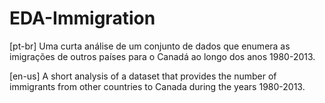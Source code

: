 # EDA-Immigration
[pt-br] Uma curta análise de um conjunto de dados que enumera as imigrações de outros países para o Canadá ao longo dos anos 1980-2013.

[en-us] A short analysis of a dataset that provides the number of immigrants from other countries to Canada during the years 1980-2013.
